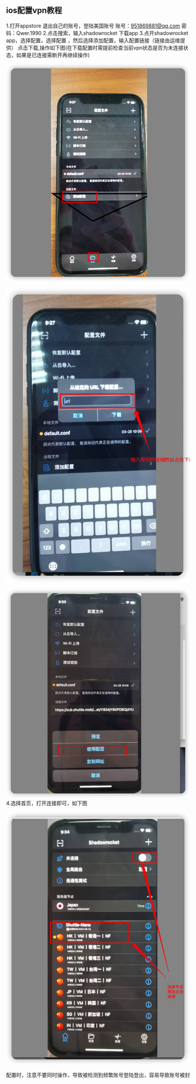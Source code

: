 ## ios配置vpn教程

1.打开appstore 退出自己的账号，登陆美国账号
账号：951869881@qq.com   密码：Qwer.1990
2.点击搜索，输入shadowrocket   下载app
3.点开shadowrocket   app，选择配置，选择配置 ，然后选择添加配置，输入配置链接（链接由运维提供）
点击下载,操作如下图(在下载配置时需提前检查当前vpn状态是否为未连接状态，如果是已连接需断开再继续操作)

![Screenshot](img/ios01.png)

![Screenshot](img/ios02.png)

![Screenshot](img/ios03.png)
4.选择首页，打开连接即可，如下图

![Screenshot](img/ios04.png)
 
配置时，注意不要同时操作，导致被检测到频繁账号登陆登出，容易导致账号被封
